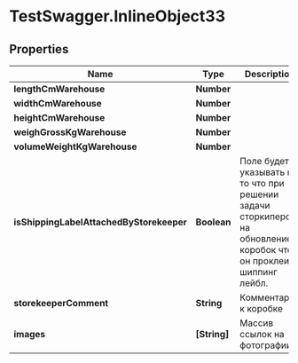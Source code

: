 # TestSwagger.InlineObject33

## Properties

Name | Type | Description | Notes
------------ | ------------- | ------------- | -------------
**lengthCmWarehouse** | **Number** |  | [optional] 
**widthCmWarehouse** | **Number** |  | [optional] 
**heightCmWarehouse** | **Number** |  | [optional] 
**weighGrossKgWarehouse** | **Number** |  | [optional] 
**volumeWeightKgWarehouse** | **Number** |  | [optional] 
**isShippingLabelAttachedByStorekeeper** | **Boolean** | Поле будет указывать на то что при решении задачи сторкипером на обновление коробок что он проклеил шиппинг лейбл. | [optional] 
**storekeeperComment** | **String** | Комментарии к коробке | [optional] 
**images** | **[String]** | Массив ссылок на фотографии. | [optional] 


